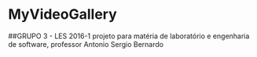 # MyVideoGallery
##GRUPO 3 - LES 2016-1
projeto para matéria de laboratório e engenharia de software, professor Antonio Sergio Bernardo
